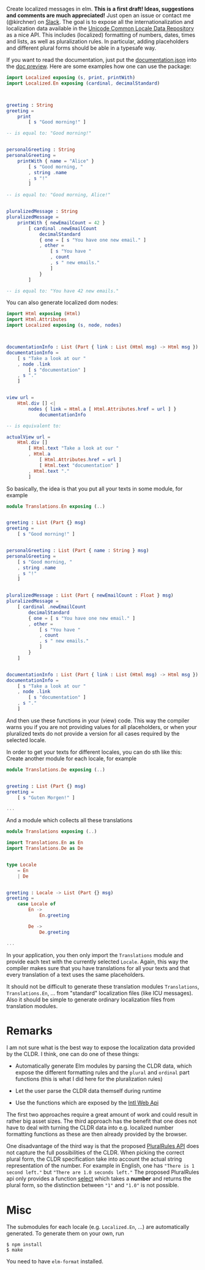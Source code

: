 Create localized messages in elm.  __This is a first draft!  Ideas, suggestions
and comments are much appreciated!__  Just open an issue or contact me
(@kirchner) on [Slack](http://elmlang.herokuapp.com/).  The goal is to expose
all the internationalization and localization data available in the [Unicode
Common Locale Data Repository](http://cldr.unicode.org) as a nice API.  This
includes (localized) formatting of numbers, dates, times and lists, as well as
pluralization rules.  In particular, adding placeholders and different plural
forms should be able in a typesafe way.

If you want to read the documentation, just put the
[documentation.json](https://rawgit.com/kirchner/elm-cldr/master/documentation.json)
into the [doc preview](http://package.elm-lang.org/help/docs-preview). Here are
some examples how one can use the package:

```elm
import Localized exposing (s, print, printWith)
import Localized.En exposing (cardinal, decimalStandard)



greeting : String
greeting =
    print
        [ s "Good morning!" ]

-- is equal to: "Good morning!"


personalGreeting : String
personalGreeting =
    printWith { name = "Alice" }
        [ s "Good morning, "
        , string .name
        , s "!"
        ]

-- is equal to: "Good morning, Alice!"


pluralizedMessage : String
pluralizedMessage =
    printWith { newEmailCount = 42 }
        [ cardinal .newEmailCount
            decimalStandard
            { one = [ s "You have one new email." ]
            , other =
                [ s "You have "
                , count
                , s " new emails."
                ]
            }
        ]

-- is equal to: "You have 42 new emails."
```

You can also generate localized dom nodes:

```elm
import Html exposing (Html)
import Html.Attributes
import Localized exposing (s, node, nodes)



documentationInfo : List (Part { link : List (Html msg) -> Html msg })
documentationInfo =
    [ s "Take a look at our "
    , node .link
        [ s "documentation" ]
    , s "."
    ]


view url =
    Html.div [] <|
        nodes { link = Html.a [ Html.Attributes.href = url ] }
            documentationInfo

-- is equivalent to:

actualView url =
    Html.div []
        [ Html.text "Take a look at our "
        , Html.a
            [ Html.Attributes.href = url ]
            [ Html.text "documentation" ]
        , Html.text "."
        ]
```

So basically, the idea is that you put all your texts in some module, for
example

```elm
module Translations.En exposing (..)


greeting : List (Part {} msg)
greeting =
    [ s "Good morning!" ]


personalGreeting : List (Part { name : String } msg)
personalGreeting =
    [ s "Good morning, "
    , string .name
    , s "!"
    ]


pluralizedMessage : List (Part { newEmailCount : Float } msg)
pluralizedMessage =
    [ cardinal .newEmailCount
        decimalStandard
        { one = [ s "You have one new email." ]
        , other =
            [ s "You have "
            , count
            , s " new emails."
            ]
        }
    ]


documentationInfo : List (Part { link : List (Html msg) -> Html msg })
documentationInfo =
    [ s "Take a look at our "
    , node .link
        [ s "documentation" ]
    , s "."
    ]
```

And then use these functions in your (view) code.  This way the compiler warns
you if you are not providing values for all placeholders, or when your
pluralized texts do not provide a version for all cases required by the
selected locale.

In order to get your texts for different locales, you can do sth like this:  Create another module for each locale, for example

```elm
module Translations.De exposing (..)


greeting : List (Part {} msg)
greeting =
    [ s "Guten Morgen!" ]

...
```

And a module which collects all these translations

```elm
module Translations exposing (..)

import Translations.En as En
import Translations.De as De


type Locale
    = En
    | De


greeting : Locale -> List (Part {} msg)
greeting =
    case Locale of
        En ->
            En.greeting

        De ->
            De.greeting

...
```

In your application, you then only import the `Translations` module and provide
each text with the currently selected `Locale`.  Again, this way the compiler
makes sure that you have translations for all your texts and that every
translation of a text uses the same placeholders.

It should not be difficult to generate these translation modules
`Translations`, `Translations.En`, ... from "standard" localization files (like
ICU messages).  Also it should be simple to generate ordinary localization
files from translation modules.


# Remarks

I am not sure what is the best way to expose the localization data provided by
the CLDR. I think, one can do one of these things:

- Automatically generate Elm modules by parsing the CLDR data, which expose the
  different formatting rules and the `plural` and `ordinal` part functions
  (this is what I did here for the pluralization rules)

- Let the user parse the CLDR data themself during runtime

- Use the functions which are exposed by the [Intl Web
  Api](https://developer.mozilla.org/en-US/docs/Web/JavaScript/Reference/Global_Objects/Intl)

The first two approaches require a great amount of work and could result in
rather big asset sizes.  The third approach has the benefit that one does not
have to deal with turning the CLDR data into e.g. localized number formatting
functions as these are then already provided by the browser.

One disadvantage of the third way is that the proposed [PluralRules
API](https://developer.mozilla.org/en-US/docs/Web/JavaScript/Reference/Global_Objects/PluralRules)
does not capture the full possibilities of the CLDR.  When picking the correct
plural form, the CLDR specification take into account the actual string
representation of the number.  For example in English, one has `"There is
1 second left."` but `"There are 1.0 seconds left."`  The proposed PluralRules api
only provides a function
[select](https://developer.mozilla.org/en-US/docs/Web/JavaScript/Reference/Global_Objects/PluralRules/select)
which takes a **number** and returns the plural form, so the distinction between `"1"` and `"1.0"` is not possible.


# Misc

The submodules for each locale (e.g. `Localized.En`, ...) are automatically
generated. To generate them on your own, run

```
$ npm install
$ make
```

You need to have `elm-format` installed.
